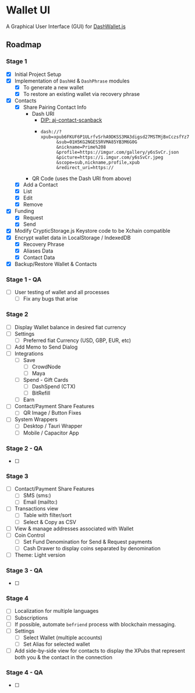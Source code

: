 # Wallet UI

A Graphical User Interface (GUI) for
[DashWallet.js](https://github.com/dashhive/DashWallet.js)


## Roadmap
### Stage 1
- [x] Initial Project Setup
- [x] Implementation of `DashHd` & `DashPhrase` modules
  - [x] To generate a new wallet
  - [x] To restore an existing wallet via recovery phrase
- [x] Contacts
  - [x] Share Pairing Contact Info
    - Dash URI
      - [DIP: aj-contact-scanback](https://github.com/dashhive/DIPs/blob/aj-contact-scanback/aj-contact-scanback.md#1-contact-exchange)
      - ```
        dash://?xpub=xpub6FKUF6P1ULrfvSrhA9DKSS3MA3digsd27MSTMjBxCczsfYz7vcFLnbQwjP9CsAfEJsnD4UwtbU43iZaibv4vnzQNZmQAVcufN4r3pva8kTz
              &sub=01H5KG2NGES5RVMA85YB3M6G0G
              &nickname=Prime%208
              &profile=https://imgur.com/gallery/y6sSvCr.json
              &picture=https://i.imgur.com/y6sSvCr.jpeg
              &scope=sub,nickname,profile,xpub
              &redirect_uri=https://
        ```
    - QR Code (uses the Dash URI from above)
  - [x] Add a Contact
  - [x] List
  - [x] Edit
  - [x] Remove
- [x] Funding
  - [x] Request
  - [x] Send
- [x] Modify CrypticStorage.js Keystore code to be Xchain compatible
- [x] Encrypt wallet data in LocalStorage / IndexedDB
  - [x] Recovery Phrase
  - [x] Aliases Data
  - [x] Contact Data
- [x] Backup/Restore Wallet & Contacts

### Stage 1 - QA
- [ ] User testing of wallet and all processes
  - [ ] Fix any bugs that arise

### Stage 2
- [ ] Display Wallet balance in desired fiat currency
- [ ] Settings
  - [ ] Preferred fiat Currency (USD, GBP, EUR, etc)
- [ ] Add Memo to Send Dialog
- [ ] Integrations
  - [ ] Save
    - [ ] CrowdNode
    - [ ] Maya
  - [ ] Spend - Gift Cards
    - [ ] DashSpend (CTX)
    - [ ] BitRefill
  - [ ] Earn
- [ ] Contact/Payment Share Features
  - [ ] QR Image / Button Fixes
- [ ] System Wrappers
  - [ ] Desktop / Tauri Wrapper
  - [ ] Mobile / Capacitor App

### Stage 2 - QA
- [ ]

### Stage 3
- [ ] Contact/Payment Share Features
  - [ ] SMS (sms:)
  - [ ] Email (mailto:)
- [ ] Transactions view
  - [ ] Table with filter/sort
  - [ ] Select & Copy as CSV
- [ ] View & manage addresses associated with Wallet
- [ ] Coin Control
  - [ ] Set Fund Denomination for Send & Request payments
  - [ ] Cash Drawer to display coins separated by denomination
- [ ] Theme: Light version

### Stage 3 - QA
- [ ]

### Stage 4
- [ ] Localization for multiple languages
- [ ] Subscriptions
- [ ] If possible, automate `befriend` process with blockchain messaging.
- [ ] Settings
  - [ ] Select Wallet (multiple accounts)
  - [ ] Set Alias for selected wallet
- [ ] Add side-by-side view for contacts to display the XPubs that represent both you & the contact in the connection

### Stage 4 - QA
- [ ]
